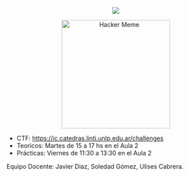 <!-- Carátula para README.md - Introducción a la Ciberseguridad -->

<p align="center">
  <img src="https://readme-typing-svg.herokuapp.com/?lines=Introducción+a+la+Ciberseguridad&font=Courier+New&center=true&width=800&height=100&color=00FF00&vCenter=true&size=40&pause=10000&repeat=false" />
</p>

<p align="center">
  <img src="https://media.giphy.com/media/eCqFYAVjjDksg/giphy.gif" alt="Hacker Meme" height="250px" />
</p>

- CTF: https://ic.catedras.linti.unlp.edu.ar/challenges
- Teoricos: Martes de 15 a 17 hs en el Aula 2     
- Prácticas: Viernes de 11:30 a 13:30 en el Aula 2 

Equipo Docente:
Javier Diaz, 
Soledad Gómez, 
Ulises Cabrera. 
